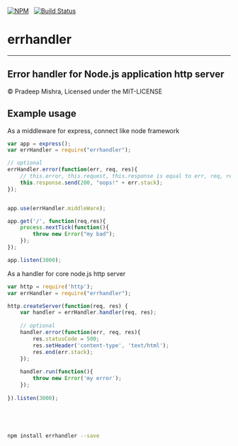 [![NPM](https://nodei.co/npm/errhandler.svg?downloads=true&downloadRank=true)](https://nodei.co/npm/errhandler/)&nbsp;&nbsp;
[![Build Status](https://travis-ci.org/pradeep-mishra/errhandler.svg?branch=master)](https://travis-ci.org/pradeep-mishra/errhandler)

errhandler
==========


------------------------------------

Error handler for Node.js application http server
-------------------------------------

&copy; Pradeep Mishra, Licensed under the MIT-LICENSE

 



Example usage
-------------

As a middleware for express, connect like node framework

```javascript
var app = express();
var errHandler = require("errhandler");

// optional 
errHandler.error(function(err, req, res){
    // this.error, this.request, this.response is equal to err, req, res in arguments
    this.response.send(200, "oops!" + err.stack);
});


app.use(errHandler.middleWare);

app.get('/', function(req,res){
    process.nextTick(function(){
        throw new Error("my bad");
    });
});

app.listen(3000);

```


As a handler for core node.js http server

```javascript
var http = require('http');
var errHandler = require("errhandler");

http.createServer(function(req, res) {
    var handler = errHandler.handler(req, res);
    
    // optional 
    handler.error(function(err, req, res){
        res.statusCode = 500;
        res.setHeader('content-type', 'text/html');
        res.end(err.stack);
    });
    
    handler.run(function(){
        throw new Error('my error');
    });
    
}).listen(3000);






```




```bash
npm install errhandler --save
```
